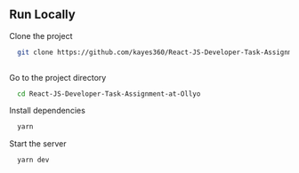 
## Run Locally

Clone the project

```bash
  git clone https://github.com/kayes360/React-JS-Developer-Task-Assignment-at-Ollyo.git
  
```

Go to the project directory

```bash
  cd React-JS-Developer-Task-Assignment-at-Ollyo
```


Install dependencies

```bash
  yarn
```

Start the server

```bash
  yarn dev
```

